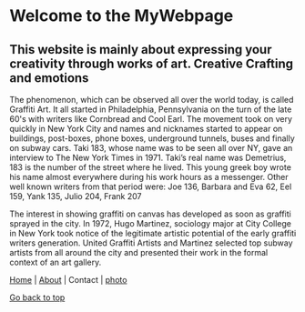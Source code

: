 <!DOCTYPE html>
<html lang="en">
  <head>
    <title>This is MyPowerfulWebsite
    </title>
    <link rel="icon" href="images folder/bape" type="image/jpg" sizes="16x16">
    <meta charset="utf-8">
    <meta name="description" this is from my brainstorm ideas>
    <meta name="keywords" content="HTML, CSS, HTML5, JavaScript">
  </head>
  <body>
    <h1>Welcome to the MyWebpage</h1>
    <h2> This website is mainly about expressing your creativity through works of art. Creative Crafting and emotions</h2>
    <p>The phenomenon, which can be observed all over the world today, is called Graffiti Art. It all started in Philadelphia, Pennsylvania on the turn of the late 60's with writers like Cornbread and Cool Earl. The movement took on very quickly in New York City and names and nicknames started to appear on buildings, post-boxes, phone boxes, underground tunnels, buses and finally on subway cars. Taki 183, whose name was to be seen all over NY, gave an interview to The New York Times in 1971. Taki’s real name was Demetrius, 183 is the number of the street where he lived. This young greek boy wrote his name almost everywhere during his work hours as a messenger. Other well known writers from that period were: Joe 136, Barbara and Eva 62, Eel 159, Yank 135, Julio 204, Frank 207</p>
    <p>The interest in showing graffiti on canvas has developed as soon as graffiti sprayed in the city. In 1972, Hugo Martinez, sociology major at City College in New York took notice of the legitimate artistic potential of the early graffiti writers generation. United Graffiti Artists and Martinez selected top subway artists from all around the city and presented their work in the formal context of an art gallery.</p>
    <nav><a href="index.html">Home</a> | <a href="about.html">About<a/> | Contact | <a href="The Gallery">photo<a/>
    </nav>
    <main>
      <section 1>
        <articles class ="articles 1">

  </body>



  <a href=#mainTitle>Go back to top</a>
</html>
